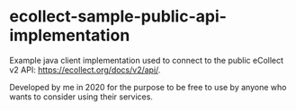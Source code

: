 # ecollect-sample-public-api-implementation

Example java client implementation used to connect to the public eCollect v2 API: https://ecollect.org/docs/v2/api/. 

Developed by me in 2020 for the purpose to be free to use by anyone who wants to consider using their services. 
